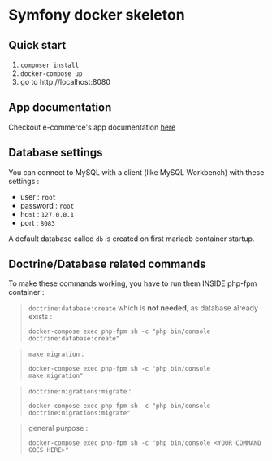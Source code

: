 # Symfony docker skeleton

## Quick start
1. `composer install`
1. `docker-compose up`
1. go to http://localhost:8080

## App documentation
Checkout e-commerce's app documentation [here](doc.md)

## Database settings

You can connect to MySQL with a client (like MySQL Workbench) with these settings :

- user : `root`
- password : `root`
- host : `127.0.0.1`
- port : `8083`

A default database called `db` is created on first mariadb container startup.

## Doctrine/Database related commands

To make these commands working, you have to run them INSIDE php-fpm container :

> `doctrine:database:create` which is **not needed**, as database already exists :
> ```shell
> docker-compose exec php-fpm sh -c "php bin/console doctrine:database:create"
> ```

> `make:migration` :
> ```shell
> docker-compose exec php-fpm sh -c "php bin/console make:migration"
> ```

> `doctrine:migrations:migrate` :
> ```shell
> docker-compose exec php-fpm sh -c "php bin/console doctrine:migrations:migrate"
> ```

> general purpose :
> ```shell
> docker-compose exec php-fpm sh -c "php bin/console <YOUR COMMAND GOES HERE>"
> ```